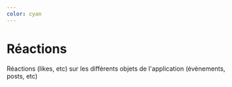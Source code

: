 ```yaml
---
color: cyan
---
```


# Réactions

Réactions (likes, etc) sur les différents objets de l'application (évènements, posts, etc)
